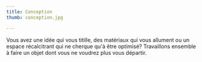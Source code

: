```yaml
---
title: Conception
thumb: conception.jpg 

---
```


Vous avez une idée qui vous titille, des matériaux qui vous allument ou un espace récalcitrant qui ne cherque qu'à être optimisé? Travaillons ensemble à faire un objet dont vous ne voudrez plus vous départir.  
